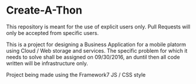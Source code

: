 # Create-A-Thon

This repository is meant for the use of explicit users only. Pull Requests will only be accepted from specific users.

This is a project for designing a Business Application for a mobile platorm using Cloud / Web storage and services. The specific problem for which it needs to solve shall be assigned on 09/30/2016, an duntil then all code written will be infrastructure only.

Project being made using the Framework7 JS / CSS style
